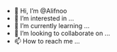 - 👋 Hi, I’m @Alifnoo
- 👀 I’m interested in ...
- 🌱 I’m currently learning ...
- 💞️ I’m looking to collaborate on ...
- 📫 How to reach me ...

<!---
Alifnoo/Alifnoo is a ✨ special ✨ repository because its `README.md` (this file) appears on your GitHub profile.
You can click the Preview link to take a look at your changes.
--->
